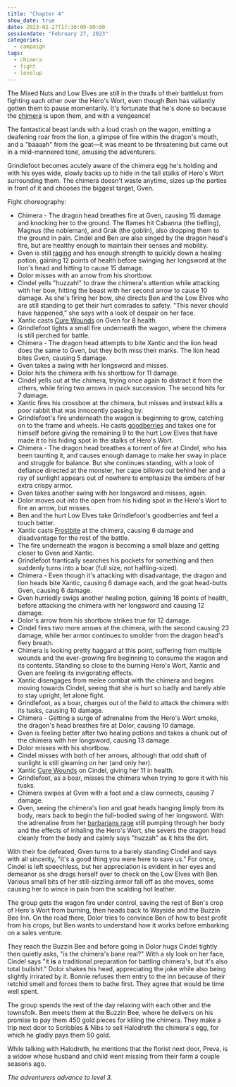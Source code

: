 ```yaml
---
title: "Chapter 4"
show_date: true
date: 2023-02-27T17:30:00-00:00
sessiondate: "February 27, 2023"
categories:
  - campaign
tags:
  - chimera
  - fight
  - levelup
---
```


The Mixed Nuts and Low Elves are still in the thralls of their battlelust from fighting
each other over the Hero's Wort, even though Ben has valiantly gotten them to pause momentarily.
It's fortunate that he's done so because the [chimera](https://forgottenrealms.fandom.com/wiki/Chimera)
is upon them, and with a vengeance!

The fantastical beast lands with a loud crash on the wagon, emitting a deafening roar from the
lion, a glimpse of fire within the dragon's mouth, and a "baaaah" from the goat—it was meant
to be threatening but came out in a mild-mannered tone, amusing the adventurers.

Grindlefoot becomes acutely aware of the chimera egg he's holding and with his eyes wide, slowly
backs up to hide in the tall stalks of Hero's Wort surrounding them. The chimera doesn't
waste anytime, sizes up the parties in front of it and chooses the biggest target, Gven.

Fight choreography:
*   Chimera - The dragon head breathes fire at Gven, causing 15 damage and knocking her
    to the ground. The flames hit Cabanna (the tiefling), Magnus (the nobleman), and Grak (the
    goblin), also dropping them to the ground in pain. Cindel and Ben are also singed by the
    dragon head's fire, but are healthy enough to maintain their senses and mobility.
*   Gven is still [raging](https://www.thegamer.com/dungeons-dragons-dnd-barbarian-rage-explained-guide/)
    and has enough strength to quickly down a healing potion, gaining 12 points of health before
    swinging her longsword at the lion's head and hitting to cause 15 damage.
*   Dolor misses with an arrow from his shortbow.
*   Cindel yells "huzzah!" to draw the chimera's attention while attacking with her bow, hitting
    the beast with her second arrow to cause 10 damage. As she's firing her bow, she directs
    Ben and the Low Elves who are still standing to get their hurt comrades to safety. "This
    never should have happened," she says with a look of despair on her face.
*   Xantic casts [Cure Wounds](https://www.dndbeyond.com/spells/cure-wounds) on Gven for
    8 health.
*   Grindlefoot lights a small fire underneath the wagon, where the chimera is still perched
    for battle.
*   Chimera - The dragon head attempts to bite Xantic and the lion head does the same to Gven,
    but they both miss their marks. The lion head bites Gven, causing 5 damage.
*   Gven takes a swing with her longsword and misses.
*   Dolor hits the chimera with his shortbow for 11 damage.
*   Cindel yells out at the chimera, trying once again to distract it from the others, while
    firing two arrows in quick succession. The second hits for 7 damage.
*   Xantic fires his crossbow at the chimera, but misses and instead kills a poor rabbit that
    was innocently passing by.
*   Grindlefoot's fire underneath the wagon is beginning to grow, catching on to the frame
    and wheels. He casts [goodberries](https://www.dndbeyond.com/spells/goodberry) and
    takes one for himself before giving the remaining 9 to the hurt Low Elves that have made
    it to his hiding spot in the stalks of Hero's Wort.
*   Chimera - The dragon head breathes a torrent of fire at Cindel, who has been taunting
    it, and causes enough damage to make her sway in place and struggle for balance. But
    she continues standing, with a look of defiance directed at the monster, her cape billows
    out behind her and a ray of sunlight appears out of nowhere to emphasize the embers of
    her extra crispy armor.
*   Gven takes another swing with her longsword and misses, again.
*   Dolor moves out into the open from his hiding spot in the Hero's Wort to fire an arrow,
    but misses.
*   Ben and the hurt Low Elves take Grindlefoot's goodberries and feel a touch better.
*   Xantic casts [Frostbite](https://www.dndbeyond.com/spells/frostbite) at the chimera,
    causing 6 damage and disadvantage for the rest of the battle.
*   The fire underneath the wagon is becoming a small blaze and getting closer to Gven
    and Xantic.
*   Grindlefoot frantically searches his pockets for something and then suddenly turns into
    a boar (full size, not halfling-sized).
*   Chimera - Even though it's attacking with disadvantage, the dragon and lion heads bite Xantic,
    causing 6 damage each, and the goat head-butts Gven, causing 6 damage.
*   Gven hurriedly swigs another healing potion, gaining 18 points of health, before attacking
    the chimera with her longsword and causing 12 damage.
*   Dolor's arrow from his shortbow strikes true for 12 damage.
*   Cindel fires two more arrows at the chimera, with the second causing 23 damage, while
    her armor continues to smolder from the dragon head's fiery breath.
*   Chimera is looking pretty haggard at this point, suffering from multiple wounds and the
    ever-growing fire beginning to consume the wagon and its contents. Standing so close to
    the burning Hero's Wort, Xantic and Gven are feeling its invigorating effects.
*   Xantic disengages from melee combat with the chimera and begins moving towards Cindel,
    seeing that she is hurt so badly and barely able to stay upright, let alone fight.
*   Grindlefoot, as a boar, charges out of the field to attack the chimera with its tusks,
    causing 10 damage.
*   Chimera - Getting a surge of adrenaline from the Hero's Wort smoke, the dragon's head
    breathes fire at Dolor, causing 10 damage.
*   Gven is feeling better after two healing potions and takes a chunk out of the
    chimera with her longsword, causing 13 damage.
*   Dolor misses with his shortbow.
*   Cindel misses with both of her arrows, although that odd shaft of sunlight is still
    gleaming on her (and only her).
*   Xantic [Cure Wounds](https://www.dndbeyond.com/spells/cure-wounds) on Cindel, giving
    her 11 in health.
*   Grindlefoot, as a boar, misses the chimera when trying to gore it with his tusks.
*   Chimera swipes at Gven with a foot and a claw connects, causing 7 damage.
*   Gven, seeing the chimera's lion and goat heads hanging limply from its body, rears back
    to begin the full-bodied swing of her longsword. With the adrenaline from her
    [barbarians rage](https://www.thegamer.com/dungeons-dragons-dnd-barbarian-rage-explained-guide/)
    still pumping through her body and the effects of inhaling the Hero's Wort, she severs
    the dragon head cleanly from the body and calmly says "huzzah" as it hits the dirt.

With their foe defeated, Gven turns to a barely standing Cindel and says with all sincerity,
"it's a good thing you were here to save us." For once, Cindel is left speechless, but her
appreciation is evident in her eyes and demeanor as she drags herself over to check on the
Low Elves with Ben. Various small bits of her still-sizzling armor fall off as she moves,
some causing her to wince in pain from the scalding hot leather.

The group gets the wagon fire under control, saving the rest of Ben's crop of Hero's Wort from
burning, then heads back to Wayside and the Buzzin Bee Inn. On the road there, Dolor tries to
convince Ben of how to best profit from his crops, but Ben wants to understand how it works
before embarking on a sales venture.

They reach the Buzzin Bee and before going in Dolor hugs Cindel tightly then quietly asks,
"is the chimera's bane real?" With a sly look on her face, Cindel says "it **is** a traditional
preparation for battling chimera's, but it's also total bullshit." Dolor shakes his head,
appreciating the joke while also being slightly irrirated by it. Bonnie refuses them entry
to the inn because of their retchid smell and forces them to bathe first. They agree that
would be time well spent.

The group spends the rest of the day relaxing with each other and the townsfolk. Ben meets them at
the Buzzin Bee, where he delivers on his promise to pay them 450 gold pieces for killing
the chimera. They make a trip next door to Scribbles & Nibs to sell Halodreth the chimera's
egg, for which he gladly pays them 50 gold. 

While talking with Halodreth, he mentions that the florist next door, Preva, is a widow whose
husband and child went missing from their farm a couple seasons ago.

_The adventurers advance to level 3._

